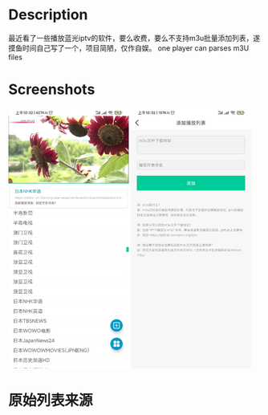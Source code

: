 Description
===========

最近看了一些播放蓝光iptv的软件，要么收费，要么不支持m3u批量添加列表，遂摸鱼时间自己写了一个，项目简陋，仅作自娱。
one player can parses m3U files

Screenshots
===========

<img src="https://github.com/Luciohavenomoney/milive/blob/master/1.jpg" width=240 height=520>

<img src="https://github.com/Luciohavenomoney/milive/blob/master/2.jpg" width=240 height=520>


原始列表来源
======

[](https://github.com/iptv-org/iptv)
[](https://github.com/billy21/Tvlist-awesome-m3u-m3u8)